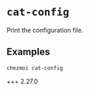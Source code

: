 # `cat-config`

Print the configuration file.

## Examples

```sh
chezmoi cat-config
```

+++ 2.27.0
